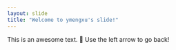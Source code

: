 ```yaml
---
layout: slide
title: "Welcome to ymengxu's slide!"
---
```

This is an awesome text. :tada:
Use the left arrow to go back!

